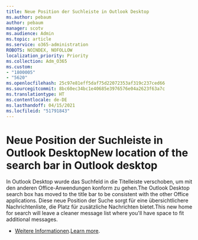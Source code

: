 ```yaml
---
title: Neue Position der Suchleiste in Outlook Desktop
ms.author: pebaum
author: pebaum
manager: scotv
ms.audience: Admin
ms.topic: article
ms.service: o365-administration
ROBOTS: NOINDEX, NOFOLLOW
localization_priority: Priority
ms.collection: Adm_O365
ms.custom:
- "1800005"
- "5620"
ms.openlocfilehash: 25c97e81eff5daf75d22072353af319c237ced66
ms.sourcegitcommit: 8bc60ec34bc1e40685e3976576e04a2623f63a7c
ms.translationtype: HT
ms.contentlocale: de-DE
ms.lasthandoff: 04/15/2021
ms.locfileid: "51791843"
---
```

# <a name="new-location-of-the-search-bar-in-outlook-desktop"></a><span data-ttu-id="3792e-102">Neue Position der Suchleiste in Outlook Desktop</span><span class="sxs-lookup"><span data-stu-id="3792e-102">New location of the search bar in Outlook desktop</span></span>

<span data-ttu-id="3792e-103">In Outlook Desktop wurde das Suchfeld in die Titelleiste verschoben, um mit den anderen Office-Anwendungen konform zu gehen.</span><span class="sxs-lookup"><span data-stu-id="3792e-103">The Outlook Desktop search box has moved to the title bar to be consistent with the other Office applications.</span></span> <span data-ttu-id="3792e-104">Diese neue Position der Suche sorgt für eine übersichtlichere Nachrichtenliste, die Platz für zusätzliche Nachrichten bietet.</span><span class="sxs-lookup"><span data-stu-id="3792e-104">This new home for search will leave a cleaner message list where you'll have space to fit additional messages.</span></span>
- <span data-ttu-id="3792e-105">[Weitere Informationen](https://support.microsoft.com/de-DE/office/96fee452-80cd-492d-a35c-5c37584b416b).</span><span class="sxs-lookup"><span data-stu-id="3792e-105">[Learn more](https://support.microsoft.com/de-DE/office/96fee452-80cd-492d-a35c-5c37584b416b).</span></span>

